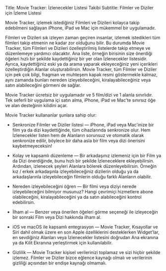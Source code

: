 Title: Movie Tracker: İzlenecekler Listesi Takibi
Subtitle: Filmler ve Diziler için İzleme Listesi

Movie Tracker, izlemek istediğiniz Filmleri ve Dizileri kolayca takip edebilmeni sağlayan iPhone, iPad ve Mac için mükemmel bir uygulamadır.

Filmleri ve Dizileri sık izleyen zaman geçiren insanlar, izlemek istedikleri tüm filmleri takip etmenin ne kadar zor olduğunu bilir. Bu durumda Movie Tracker, tüm Filmleri ve Dizileri özelleştirilmiş listelerde takip etmeye ve düzenlemeye yardımcı olacaktır.
Ana liste, örneğin birisinin size önerdiği öğeleri hızlı bir şekilde kaydettiğiniz bir yer olan İzlenecekler listesidir. Ayrıca, kaydettiğiniz eski ya da arama yaparak ekleyeceğiniz yeni içerikleri özelleştirdiğin Alanlar oluşturabilirsin. Movie Tracker, tüm Filmler ve Diziler için pek çok bilgi, fragman ve muhteşem kapak resmi göstermekle kalmaz, aynı zamanda bunları nereden izleyebileceğini, kiralayabileceğiniz veya satın alabileceğini görmeni de sağlar.

Movie Tracker ücretsiz bir uygulamadır ve 5 film/dizi ve 1 alanla sınırlıdır. Tek seferli bir uygulama içi satın alma, iPhone, iPad ve Mac'te sınırsız öğe ve alan desteğinin kilidini açar.

Movie Tracker kullananlar şunlara sahip olur:

- Senkronize Filmler ve Diziler listesi — iPhone, iPad veya Mac'inize bir film ya da dizi kaydettiğinde, tüm cihazlarında senkronize olur. Hem İzlenecekler listen hem de Alanların sorunsuz ve otomatik olarak senkronize edilir, böylece bir daha asla bir film veya dizi önerisini kaybetmeyeceksin!

- Kolay ve kapsamlı düzenleme — Bir arkadaşınız izlemeniz için bir Film ya da Dizi önerdiğinde, bunu hızlı bir şekilde İzleneceklere ekleyebilirsin. Ardından, izlenecek şeyleri Alanlara bölerek düzenleyebilirsin. Örneğin kız / erkek arkadaşınla izleyebileceğiniz dizilerin olduğu ya da arkadaşlarınla izleyebileceğin filmlerin olduğu farklı Alanların olabilir.

- Nereden izleyebileceğini öğren — Bir filmi veya diziyi nerede izleyebileceğini bilmiyor musunuz? Hangi çevrimiçi hizmetlere abone olabileceğini, kiralayabileceğini ya da satın alabileceğini kontrol edebilirsin.

- İlham al — Benzer veya önerilen öğeleri görme seçeneği ile izleyeceğin bir sonraki Film veya Dizi hakkında ilham al.

- iOS ve macOS ile kapsamlı entegrasyon — Movie Tracker, Kısayollar ve Siri dahil olmak üzere en son Apple özelliklerini desteklerken Widget'lar, en sevdiğiniz Alanları veya İzlenecekler listesini doğrudan Ana ekranına ya da Kilit Ekranına yerleştirmek için kullanılabilir.

- Gizlilik — Movie Tracker kişisel verilerinizi toplamaz ve sizi hiçbir şekilde izlemez. Filmler ve Diziler bizce eğlence kaynağı olmalı ve verilerinin gizliliği açısından bir endişe kaynağı olmamalı.